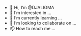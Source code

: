 - 👋 Hi, I’m @DJALIGMA
- 👀 I’m interested in ...
- 🌱 I’m currently learning ...
- 💞️ I’m looking to collaborate on ...
- 📫 How to reach me ...

<!---
DJALIGMA/DJALIGMA is a ✨ special ✨ repository because its `README.md` (this file) appears on your GitHub profile.
You can click the Preview link to take a look at your changes.
--->
